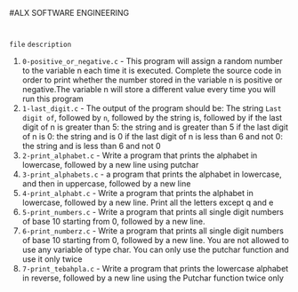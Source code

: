 #ALX SOFTWARE ENGINEERING
#
#
`file`			`description`
1. `0-positive_or_negative.c` -  This program will assign a random number to the variable n each time it is executed. Complete the source code in order to print whether the number stored in the variable n is positive or negative.The variable n will store a different value every time you will run this program
2. `1-last_digit.c` - The output of the program should be:
The string `Last digit of`, followed by
`n`, followed by
the string is, followed by
if the last digit of n is greater than 5: the string and is greater than 5
if the last digit of n is 0: the string and is 0
if the last digit of n is less than 6 and not 0: the string and is less than 6 and not 0
3. `2-print_alphabet.c` - Write a program that prints the alphabet in lowercase, followed by a new line using putchar
4. `3-print_alphabets.c` - a program that prints the alphabet in lowercase, and then in uppercase, followed by a new line
5. `4-print_alphabt.c` - Write a program that prints the alphabet in lowercase, followed by a new line.
Print all the letters except q and e
6. `5-print_numbers.c` - Write a program that prints all single digit numbers of base 10 starting from 0, followed by a new line.
7. `6-print_numberz.c` - Write a program that prints all single digit numbers of base 10 starting from 0, followed by a new line.
You are not allowed to use any variable of type char. You can only use the putchar function and use it only twice
8. `7-print_tebahpla.c` - Write a program that prints the lowercase alphabet in reverse, followed by a new line using the Putchar function twice only 
